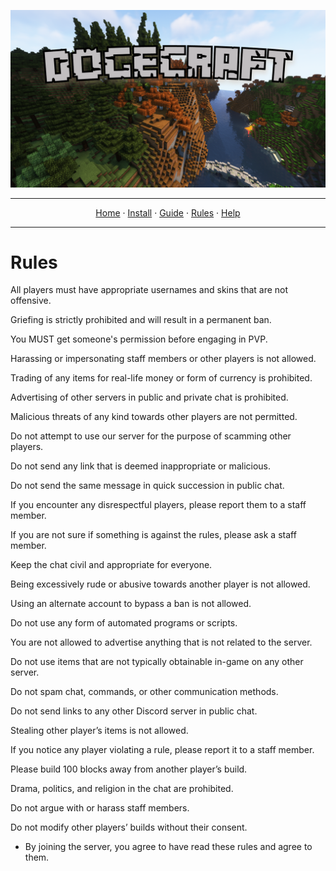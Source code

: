 ![Dogecraft-banner](https://raw.githubusercontent.com/The-Animonculory/DogeCraft/main/images/logo.png)

---

<p align="center">
  <a href="README.md">Home</a> ·
  <a href="INSTALL.md">Install</a> ·
  <a href="GUIDE.md">Guide</a> ·
  <a href="RULES.md">Rules</a> ·
  <a href="HELP.md">Help</a>
</p>

---

# Rules

All players must have appropriate usernames and skins that are not offensive.

Griefing is strictly prohibited and will result in a permanent ban.

You MUST get someone's permission before engaging in PVP.

Harassing or impersonating staff members or other players is not allowed.

Trading of any items for real-life money or form of currency is prohibited.

Advertising of other servers in public and private chat is prohibited.

Malicious threats of any kind towards other players are not permitted.

Do not attempt to use our server for the purpose of scamming other players.

Do not send any link that is deemed inappropriate or malicious.

Do not send the same message in quick succession in public chat.

If you encounter any disrespectful players, please report them to a staff member.

If you are not sure if something is against the rules, please ask a staff member.

Keep the chat civil and appropriate for everyone.

Being excessively rude or abusive towards another player is not allowed.

Using an alternate account to bypass a ban is not allowed.

Do not use any form of automated programs or scripts.

You are not allowed to advertise anything that is not related to the server.

Do not use items that are not typically obtainable in-game on any other server. 

Do not spam chat, commands, or other communication methods.

Do not send links to any other Discord server in public chat.

Stealing other player’s items is not allowed.

If you notice any player violating a rule, please report it to a staff member.

Please build 100 blocks away from another player’s build.

Drama, politics, and religion in the chat are prohibited.

Do not argue with or harass staff members.

Do not modify other players’ builds without their consent.

- By joining the server, you agree to have read these rules and agree to them.
